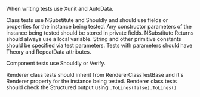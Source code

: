 When writing tests use Xunit and AutoData.

Class tests use NSubstitute and Shouldly and should use fields or properties for the instance being tested.
Any constructor parameters of the instance being tested should be stored in private fields.
NSubstitute Returns should always use a local variable.
String  and other primitive constants should be specified via test parameters.
Tests with parameters should have Theory and RepeatData attributes.

Component tests use Shouldly or Verify.

Renderer class tests should inherit from RendererClassTestBase and it's Renderer property for the instance being tested.
Renderer class tests should check the Structured output using `.ToLines(false).ToLines()`
